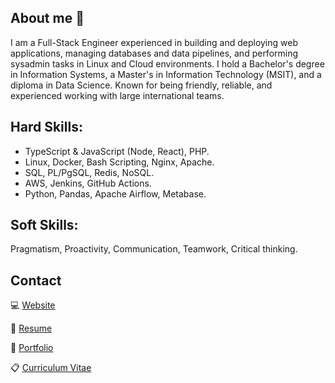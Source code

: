 ## About me 👋
I am a Full-Stack Engineer experienced in building and deploying web applications, managing databases and data pipelines, and performing sysadmin tasks in Linux and Cloud environments. I hold a Bachelor's degree in Information Systems, a Master's in Information Technology (MSIT), and a diploma in Data Science. Known for being friendly, reliable, and experienced working with large international teams.

## Hard Skills:
- TypeScript & JavaScript (Node, React), PHP.
- Linux, Docker, Bash Scripting, Nginx, Apache.
- SQL, PL/PgSQL, Redis, NoSQL.
- AWS, Jenkins, GitHub Actions. 
- Python, Pandas, Apache Airflow, Metabase.

## Soft Skills:
Pragmatism, Proactivity, Communication, Teamwork, Critical thinking.

## Contact
💻 [Website](https://jesusandres31.github.io/)

📄 [Resume](https://bit.ly/jesusandreszini-resume) 

💼 [Portfolio](https://github.com/jesusandres31/portfolio) 

📋 [Curriculum Vitae](https://bit.ly/jesusandreszini-curriculum-vitae) 
